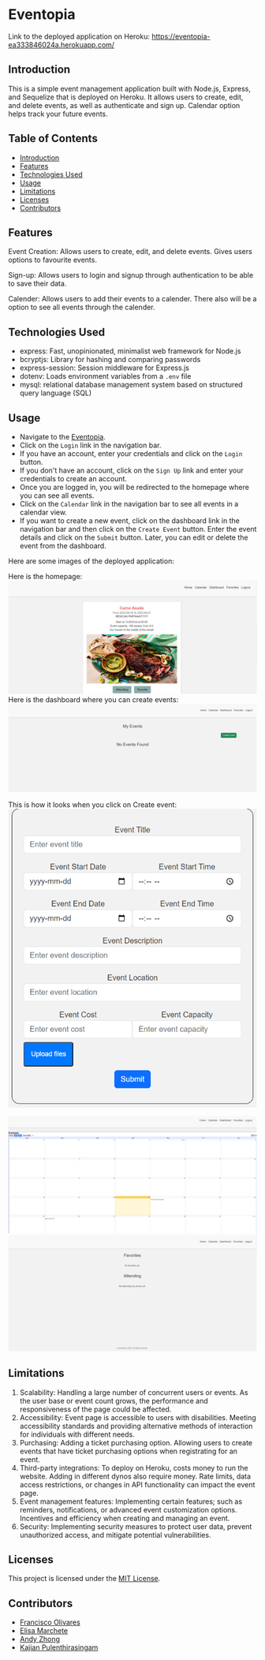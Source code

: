 # Eventopia

Link to the deployed application on Heroku: https://eventopia-ea333846024a.herokuapp.com/

## Introduction

This is a simple event management application built with Node.js, Express, and Sequelize that is deployed on Heroku. It allows users to create, edit, and delete events, as well as authenticate and sign up. Calendar option helps track your future events.

## Table of Contents

- [Introduction](#introduction)
- [Features](#features)
- [Technologies Used](#technologies-used)
- [Usage](#usage)
- [Limitations](#limitations)
- [Licenses](#licenses)
- [Contributors](#contributors)

## Features

Event Creation: Allows users to create, edit, and delete events. Gives users options to favourite events.

Sign-up: Allows users to login and signup through authentication to be able to save their data.

Calender: Allows users to add their events to a calender. There also will be a option to see all events through the calender.

## Technologies Used

- express: Fast, unopinionated, minimalist web framework for Node.js
- bcryptjs: Library for hashing and comparing passwords
- express-session: Session middleware for Express.js
- dotenv: Loads environment variables from a `.env` file
- mysql: relational database management system based on structured query language (SQL)

## Usage

- Navigate to the [Eventopia](https://eventopia-ea333846024a.herokuapp.com/).
- Click on the `Login` link in the navigation bar.
- If you have an account, enter your credentials and click on the `Login` button.
- If you don't have an account, click on the `Sign Up` link and enter your credentials to create an account.
- Once you are logged in, you will be redirected to the homepage where you can see all events.
- Click on the `Calendar` link in the navigation bar to see all events in a calendar view.
- If you want to create a new event, click on the dashboard link in the navigation bar and then click on the `Create Event` button. Enter the event details and click on the `Submit` button. Later, you can edit or delete the event from the dashboard.

Here are some images of the deployed application:

Here is the homepage:
![](public/images/homepage.PNG)
Here is the dashboard where you can create events:
![](public/images/dashboard.PNG)

This is how it looks when you click on Create event:
![](public/images/event.PNG)

![](public/images/calendar.PNG)
![](public/images/favourites.PNG)

## Limitations

1. Scalability: Handling a large number of concurrent users or events. As the user base or event count grows, the performance and responsiveness of the page could be affected.
2. Accessibility: Event page is accessible to users with disabilities. Meeting accessibility standards and providing alternative methods of interaction for individuals with different needs.
3. Purchasing: Adding a ticket purchasing option. Allowing users to create events that have ticket purchasing options when registrating for an event.
4. Third-party integrations: To deploy on Heroku, costs money to run the website. Adding in different dynos also require money. Rate limits, data access restrictions, or changes in API functionality can impact the event page.
5. Event management features: Implementing certain features; such as reminders, notifications, or advanced event customization options. Incentives and efficiency when creating and managing an event.
6. Security: Implementing security measures to protect user data, prevent unauthorized access, and mitigate potential vulnerabilities.

## Licenses

This project is licensed under the [MIT License](LICENSE).

## Contributors

- [Francisco Olivares](https://github.com/PacoCasillas)
- [Elisa Marchete](https://github.com/ElisaMarchete)
- [Andy Zhong](https://github.com/timebytes)
- [Kajian Pulenthirasingam](https://github.com/kajianpulenthirasingam)
